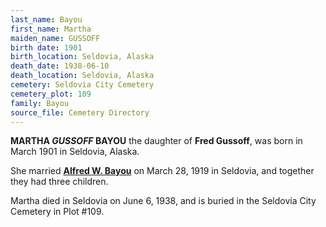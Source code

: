 ```yaml
---
last_name: Bayou
first_name: Martha
maiden_name: GUSSOFF
birth date: 1901
birth_location: Seldovia, Alaska
death_date: 1938-06-10
death_location: Seldovia, Alaska
cemetery: Seldovia City Cemetery
cemetery_plot: 109
family: Bayou
source_file: Cemetery Directory
---
```

**MARTHA *GUSSOFF* BAYOU** the daughter of **Fred Gussoff**, was born in March 1901 in Seldovia, Alaska. 

She married [**Alfred W. Bayou**](../_families/Bayou_Family.md) on March 28, 1919 in Seldovia, and together they had three children.  

Martha died in Seldovia on June 6, 1938, and is buried in the Seldovia City Cemetery in Plot #109. 

